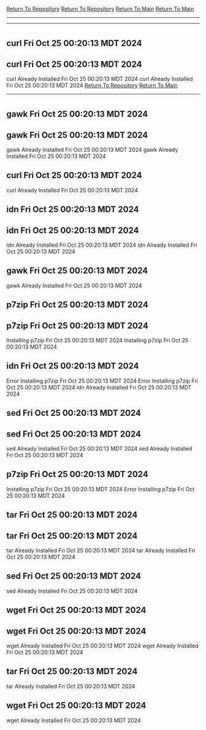 [Return To Repository](https://github.com/DigitalWarrior/piholeparser/)
[Return To Repository](https://github.com/DigitalWarrior/piholeparser/)
[Return To Main](https://github.com/DigitalWarrior/piholeparser/blob/master/RecentRunLogs/Mainlog.md)
[Return To Main](https://github.com/DigitalWarrior/piholeparser/blob/master/RecentRunLogs/Mainlog.md)
____________________________________
____________________________________
# 
# 
## curl Fri Oct 25 00:20:13 MDT 2024
## curl Fri Oct 25 00:20:13 MDT 2024
curl Already Installed Fri Oct 25 00:20:13 MDT 2024
curl Already Installed Fri Oct 25 00:20:13 MDT 2024
[Return To Repository](https://github.com/DigitalWarrior/piholeparser/)
[Return To Main](https://github.com/DigitalWarrior/piholeparser/blob/master/RecentRunLogs/Mainlog.md)
____________________________________
# 
## gawk Fri Oct 25 00:20:13 MDT 2024
## gawk Fri Oct 25 00:20:13 MDT 2024
gawk Already Installed Fri Oct 25 00:20:13 MDT 2024
gawk Already Installed Fri Oct 25 00:20:13 MDT 2024
## curl Fri Oct 25 00:20:13 MDT 2024
curl Already Installed Fri Oct 25 00:20:13 MDT 2024
## idn Fri Oct 25 00:20:13 MDT 2024
## idn Fri Oct 25 00:20:13 MDT 2024
idn Already Installed Fri Oct 25 00:20:13 MDT 2024
idn Already Installed Fri Oct 25 00:20:13 MDT 2024
## gawk Fri Oct 25 00:20:13 MDT 2024
gawk Already Installed Fri Oct 25 00:20:13 MDT 2024
## p7zip Fri Oct 25 00:20:13 MDT 2024
## p7zip Fri Oct 25 00:20:13 MDT 2024
Installing p7zip Fri Oct 25 00:20:13 MDT 2024
Installing p7zip Fri Oct 25 00:20:13 MDT 2024
## idn Fri Oct 25 00:20:13 MDT 2024
Error Installing p7zip Fri Oct 25 00:20:13 MDT 2024
Error Installing p7zip Fri Oct 25 00:20:13 MDT 2024
idn Already Installed Fri Oct 25 00:20:13 MDT 2024
## sed Fri Oct 25 00:20:13 MDT 2024
## sed Fri Oct 25 00:20:13 MDT 2024
sed Already Installed Fri Oct 25 00:20:13 MDT 2024
sed Already Installed Fri Oct 25 00:20:13 MDT 2024
## p7zip Fri Oct 25 00:20:13 MDT 2024
Installing p7zip Fri Oct 25 00:20:13 MDT 2024
Error Installing p7zip Fri Oct 25 00:20:13 MDT 2024
## tar Fri Oct 25 00:20:13 MDT 2024
## tar Fri Oct 25 00:20:13 MDT 2024
tar Already Installed Fri Oct 25 00:20:13 MDT 2024
tar Already Installed Fri Oct 25 00:20:13 MDT 2024
## sed Fri Oct 25 00:20:13 MDT 2024
sed Already Installed Fri Oct 25 00:20:13 MDT 2024
## wget Fri Oct 25 00:20:13 MDT 2024
## wget Fri Oct 25 00:20:13 MDT 2024
wget Already Installed Fri Oct 25 00:20:13 MDT 2024
wget Already Installed Fri Oct 25 00:20:13 MDT 2024
## tar Fri Oct 25 00:20:13 MDT 2024
tar Already Installed Fri Oct 25 00:20:13 MDT 2024
## wget Fri Oct 25 00:20:13 MDT 2024
wget Already Installed Fri Oct 25 00:20:13 MDT 2024
